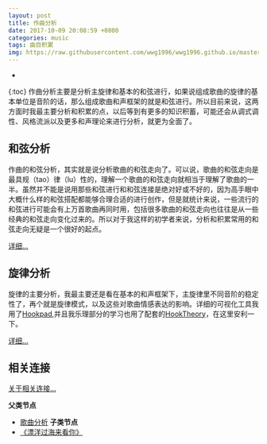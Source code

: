 ```yaml
---
layout: post
title: 作曲分析
date: 2017-10-09 20:08:59 +0800
categories: music
tags: 曲目积累
img: https://raw.githubusercontent.com/wwg1996/wwg1996.github.io/master/images/music.jpg
---
```

* 
{:toc}
作曲分析主要是分析主旋律和基本的和弦进行，如果说组成歌曲的旋律的基本单位是音阶的话，那么组成歌曲和声框架的就是和弦进行。所以目前来说，这两方面时我最主要分析和积累的点，以后等到有更多的知识积蓄，可能还会从调式调性、风格流派以及更多和声理论来进行分析，就更为全面了。

## 和弦分析

作曲的和弦分析，其实就是说分析歌曲的和弦走向了。可以说，歌曲的和弦走向是最具规（tao）律（lu）性的，理解一个歌曲的和弦走向就相当于理解了歌曲的一半。虽然并不能是说用那些和弦进行和和弦连接是绝对好或不好的，因为高手眼中大概什么样的和弦搭配都能够合理合适的进行创作，但是就统计来说，一些流行的和弦进行可能会有上万首歌曲再同时用，包括很多歌曲的和弦走向也往往是从一些经典的和弦走向变化过来的。所以对于我这样的初学者来说，分析和积累常用的和弦走向无疑是一个很好的起点。

[详细...](https://wwg1996.github.io/music/2017/10/09/hxfx.html)

## 旋律分析

旋律的主要分析，我最主要还是看在基本的和声框架下，主旋律里不同音阶的稳定性了，再个就是旋律模式，以及这些对歌曲情感表达的影响。详细的可视化工具我用了[Hookpad](https://www.hooktheory.com/site),并且我乐理部分的学习也用了配套的[HookTheory](https://www.hooktheory.com/site)，在这里安利一下。

[详细...](https://wwg1996.github.io/music/2017/10/09/xlfx.html)

## 相关连接

[关于相关连接...](https://wwg1996.github.io/pkm/2017/10/09/wzdjg.html)

**父类节点**
- [歌曲分析](https://wwg1996.github.io/music/2017/10/09/gqfx.html)
  **子类节点**
- [《漂洋过海来看你》 ](http://wangweiguang.xyz/music/2017/09/25/pyghlkn.html#作曲分析)